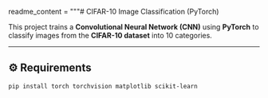 readme_content = """# CIFAR-10 Image Classification (PyTorch)

This project trains a **Convolutional Neural Network (CNN)** using **PyTorch** to classify images from the **CIFAR-10 dataset** into 10 categories.

---

## ⚙️ Requirements
```bash
pip install torch torchvision matplotlib scikit-learn
